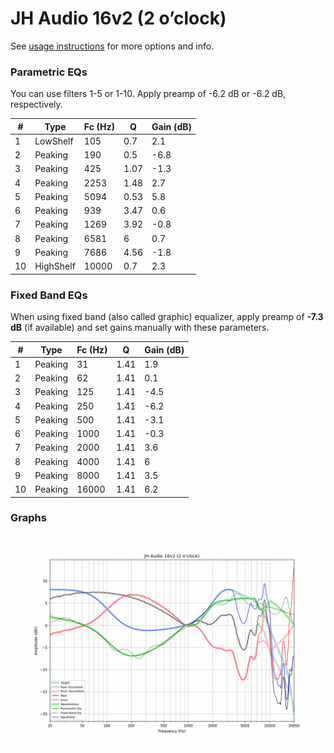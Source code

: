 # JH Audio 16v2 (2 o’clock)
See [usage instructions](https://github.com/jaakkopasanen/AutoEq#usage) for more options and info.

### Parametric EQs
You can use filters 1-5 or 1-10. Apply preamp of -6.2 dB or -6.2 dB, respectively.

|   # | Type      |   Fc (Hz) |    Q |   Gain (dB) |
|-----|-----------|-----------|------|-------------|
|   1 | LowShelf  |       105 | 0.7  |         2.1 |
|   2 | Peaking   |       190 | 0.5  |        -6.8 |
|   3 | Peaking   |       425 | 1.07 |        -1.3 |
|   4 | Peaking   |      2253 | 1.48 |         2.7 |
|   5 | Peaking   |      5094 | 0.53 |         5.8 |
|   6 | Peaking   |       939 | 3.47 |         0.6 |
|   7 | Peaking   |      1269 | 3.92 |        -0.8 |
|   8 | Peaking   |      6581 | 6    |         0.7 |
|   9 | Peaking   |      7686 | 4.56 |        -1.8 |
|  10 | HighShelf |     10000 | 0.7  |         2.3 |

### Fixed Band EQs
When using fixed band (also called graphic) equalizer, apply preamp of **-7.3 dB** (if available) and set gains manually with these parameters.

|   # | Type    |   Fc (Hz) |    Q |   Gain (dB) |
|-----|---------|-----------|------|-------------|
|   1 | Peaking |        31 | 1.41 |         1.9 |
|   2 | Peaking |        62 | 1.41 |         0.1 |
|   3 | Peaking |       125 | 1.41 |        -4.5 |
|   4 | Peaking |       250 | 1.41 |        -6.2 |
|   5 | Peaking |       500 | 1.41 |        -3.1 |
|   6 | Peaking |      1000 | 1.41 |        -0.3 |
|   7 | Peaking |      2000 | 1.41 |         3.6 |
|   8 | Peaking |      4000 | 1.41 |         6   |
|   9 | Peaking |      8000 | 1.41 |         3.5 |
|  10 | Peaking |     16000 | 1.41 |         6.2 |

### Graphs
![](./JH%20Audio%2016v2%20(2%20o%E2%80%99clock).png)
